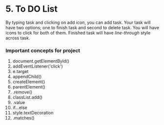 # 5. To DO List

By typing task and clicking on add *icon*, you can add task. Your task will have two options; one to finish task and second to delete task. You will have icons to click for both of them. Finished task will have *line-through* style across task.

### Important concepts for project

1. document.getElementById()
2. addEventListener('click')
3. e.target
4. appendChild()
5. createElement()
6. parentElement()
7. .remove()
8. classList.add()
9. .value
10. if...else
11. style.textDecoration
12. .matches()
